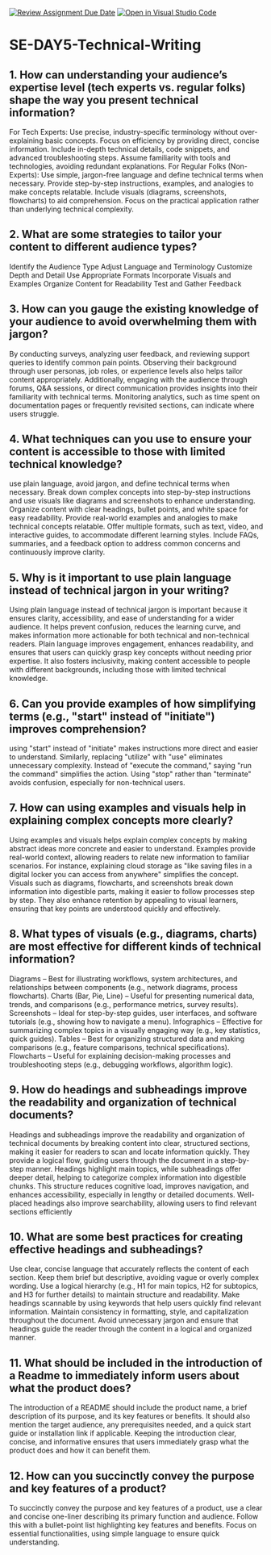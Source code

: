 [![Review Assignment Due Date](https://classroom.github.com/assets/deadline-readme-button-22041afd0340ce965d47ae6ef1cefeee28c7c493a6346c4f15d667ab976d596c.svg)](https://classroom.github.com/a/zsAR-pyY)
[![Open in Visual Studio Code](https://classroom.github.com/assets/open-in-vscode-2e0aaae1b6195c2367325f4f02e2d04e9abb55f0b24a779b69b11b9e10269abc.svg)](https://classroom.github.com/online_ide?assignment_repo_id=18639557&assignment_repo_type=AssignmentRepo)
# SE-DAY5-Technical-Writing
## 1. How can understanding your audience’s expertise level (tech experts vs. regular folks) shape the way you present technical information?
For Tech Experts:
Use precise, industry-specific terminology without over-explaining basic concepts.
Focus on efficiency by providing direct, concise information.
Include in-depth technical details, code snippets, and advanced troubleshooting steps.
Assume familiarity with tools and technologies, avoiding redundant explanations.
For Regular Folks (Non-Experts):
Use simple, jargon-free language and define technical terms when necessary.
Provide step-by-step instructions, examples, and analogies to make concepts relatable.
Include visuals (diagrams, screenshots, flowcharts) to aid comprehension.
Focus on the practical application rather than underlying technical complexity.
## 2. What are some strategies to tailor your content to different audience types?
Identify the Audience Type
Adjust Language and Terminology
Customize Depth and Detail
Use Appropriate Formats
Incorporate Visuals and Examples
Organize Content for Readability
Test and Gather Feedback
## 3. How can you gauge the existing knowledge of your audience to avoid overwhelming them with jargon?
By conducting surveys, analyzing user feedback, and reviewing support queries to identify common pain points. Observing their background through user personas, job roles, or experience levels also helps tailor content appropriately. Additionally, engaging with the audience through forums, Q&A sessions, or direct communication provides insights into their familiarity with technical terms. Monitoring analytics, such as time spent on documentation pages or frequently revisited sections, can indicate where users struggle. 
## 4. What techniques can you use to ensure your content is accessible to those with limited technical knowledge?
 use plain language, avoid jargon, and define technical terms when necessary. Break down complex concepts into step-by-step instructions and use visuals like diagrams and screenshots to enhance understanding. Organize content with clear headings, bullet points, and white space for easy readability. Provide real-world examples and analogies to make technical concepts relatable. Offer multiple formats, such as text, video, and interactive guides, to accommodate different learning styles. Include FAQs, summaries, and a feedback option to address common concerns and continuously improve clarity.
## 5. Why is it important to use plain language instead of technical jargon in your writing?
Using plain language instead of technical jargon is important because it ensures clarity, accessibility, and ease of understanding for a wider audience. It helps prevent confusion, reduces the learning curve, and makes information more actionable for both technical and non-technical readers. Plain language improves engagement, enhances readability, and ensures that users can quickly grasp key concepts without needing prior expertise. It also fosters inclusivity, making content accessible to people with different backgrounds, including those with limited technical knowledge.
## 6. Can you provide examples of how simplifying terms (e.g., "start" instead of "initiate") improves comprehension?
using "start" instead of "initiate" makes instructions more direct and easier to understand. Similarly, replacing "utilize" with "use" eliminates unnecessary complexity. Instead of "execute the command," saying "run the command" simplifies the action. Using "stop" rather than "terminate" avoids confusion, especially for non-technical users.
## 7. How can using examples and visuals help in explaining complex concepts more clearly?
Using examples and visuals helps explain complex concepts by making abstract ideas more concrete and easier to understand. Examples provide real-world context, allowing readers to relate new information to familiar scenarios. For instance, explaining cloud storage as "like saving files in a digital locker you can access from anywhere" simplifies the concept. Visuals such as diagrams, flowcharts, and screenshots break down information into digestible parts, making it easier to follow processes step by step. They also enhance retention by appealing to visual learners, ensuring that key points are understood quickly and effectively.
## 8. What types of visuals (e.g., diagrams, charts) are most effective for different kinds of technical information?
Diagrams – Best for illustrating workflows, system architectures, and relationships between components (e.g., network diagrams, process flowcharts).
Charts (Bar, Pie, Line) – Useful for presenting numerical data, trends, and comparisons (e.g., performance metrics, survey results).
Screenshots – Ideal for step-by-step guides, user interfaces, and software tutorials (e.g., showing how to navigate a menu).
Infographics – Effective for summarizing complex topics in a visually engaging way (e.g., key statistics, quick guides).
Tables – Best for organizing structured data and making comparisons (e.g., feature comparisons, technical specifications).
Flowcharts – Useful for explaining decision-making processes and troubleshooting steps (e.g., debugging workflows, algorithm logic).
## 9. How do headings and subheadings improve the readability and organization of technical documents?
Headings and subheadings improve the readability and organization of technical documents by breaking content into clear, structured sections, making it easier for readers to scan and locate information quickly. They provide a logical flow, guiding users through the document in a step-by-step manner. Headings highlight main topics, while subheadings offer deeper detail, helping to categorize complex information into digestible chunks. This structure reduces cognitive load, improves navigation, and enhances accessibility, especially in lengthy or detailed documents. Well-placed headings also improve searchability, allowing users to find relevant sections efficiently
## 10. What are some best practices for creating effective headings and subheadings?
Use clear, concise language that accurately reflects the content of each section. Keep them brief but descriptive, avoiding vague or overly complex wording. Use a logical hierarchy (e.g., H1 for main topics, H2 for subtopics, and H3 for further details) to maintain structure and readability. Make headings scannable by using keywords that help users quickly find relevant information. Maintain consistency in formatting, style, and capitalization throughout the document. Avoid unnecessary jargon and ensure that headings guide the reader through the content in a logical and organized manner.
## 11. What should be included in the introduction of a Readme to immediately inform users about what the product does?
The introduction of a README should include the product name, a brief description of its purpose, and its key features or benefits. It should also mention the target audience, any prerequisites needed, and a quick start guide or installation link if applicable. Keeping the introduction clear, concise, and informative ensures that users immediately grasp what the product does and how it can benefit them.
## 12. How can you succinctly convey the purpose and key features of a product?
To succinctly convey the purpose and key features of a product, use a clear and concise one-liner describing its primary function and audience. Follow this with a bullet-point list highlighting key features and benefits. Focus on essential functionalities, using simple language to ensure quick understanding.
